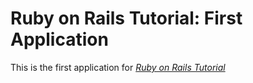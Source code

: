 # Ruby on Rails Tutorial: First Application
This is the first application for [*Ruby on Rails Tutorial*]("http://azadlabs.com/")